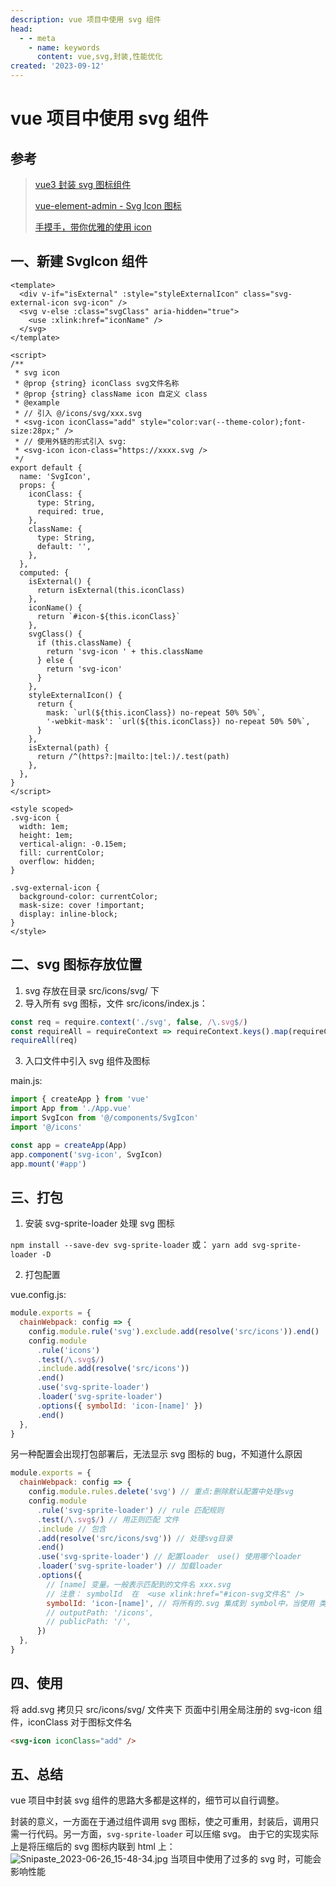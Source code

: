 ```yaml
---
description: vue 项目中使用 svg 组件
head:
  - - meta
    - name: keywords
      content: vue,svg,封装,性能优化
created: '2023-09-12'
---
```


# vue 项目中使用 svg 组件

## 参考

> [vue3 封装 svg 图标组件](https://juejin.cn/post/7213983712731906106)
>
> [vue-element-admin - Svg Icon 图标](https://panjiachen.github.io/vue-element-admin-site/zh/feature/component/svg-icon.html#%E4%BD%BF%E7%94%A8%E6%96%B9%E5%BC%8F)
>
> [手摸手，带你优雅的使用 icon](https://juejin.cn/post/6844903517564436493)

## 一、新建 SvgIcon 组件

```vue
<template>
  <div v-if="isExternal" :style="styleExternalIcon" class="svg-external-icon svg-icon" />
  <svg v-else :class="svgClass" aria-hidden="true">
    <use :xlink:href="iconName" />
  </svg>
</template>

<script>
/**
 * svg icon
 * @prop {string} iconClass svg文件名称
 * @prop {string} className icon 自定义 class
 * @example
 * // 引入 @/icons/svg/xxx.svg
 * <svg-icon iconClass="add" style="color:var(--theme-color);font-size:28px;" />
 * // 使用外链的形式引入 svg:
 * <svg-icon icon-class="https://xxxx.svg />
 */
export default {
  name: 'SvgIcon',
  props: {
    iconClass: {
      type: String,
      required: true,
    },
    className: {
      type: String,
      default: '',
    },
  },
  computed: {
    isExternal() {
      return isExternal(this.iconClass)
    },
    iconName() {
      return `#icon-${this.iconClass}`
    },
    svgClass() {
      if (this.className) {
        return 'svg-icon ' + this.className
      } else {
        return 'svg-icon'
      }
    },
    styleExternalIcon() {
      return {
        mask: `url(${this.iconClass}) no-repeat 50% 50%`,
        '-webkit-mask': `url(${this.iconClass}) no-repeat 50% 50%`,
      }
    },
    isExternal(path) {
      return /^(https?:|mailto:|tel:)/.test(path)
    },
  },
}
</script>

<style scoped>
.svg-icon {
  width: 1em;
  height: 1em;
  vertical-align: -0.15em;
  fill: currentColor;
  overflow: hidden;
}

.svg-external-icon {
  background-color: currentColor;
  mask-size: cover !important;
  display: inline-block;
}
</style>
```

## 二、svg 图标存放位置

1. svg 存放在目录 src/icons/svg/ 下
2. 导入所有 svg 图标，文件 src/icons/index.js：

```javascript
const req = require.context('./svg', false, /\.svg$/)
const requireAll = requireContext => requireContext.keys().map(requireContext)
requireAll(req)
```

3. 入口文件中引入 svg 组件及图标

main.js:

```javascript
import { createApp } from 'vue'
import App from './App.vue'
import SvgIcon from '@/components/SvgIcon'
import '@/icons'

const app = createApp(App)
app.component('svg-icon', SvgIcon)
app.mount('#app')
```

## 三、打包

1. 安装 svg-sprite-loader 处理 svg 图标

`npm install --save-dev svg-sprite-loader`
或：
`yarn add svg-sprite-loader -D`

2. 打包配置

vue.config.js:

```javascript
module.exports = {
  chainWebpack: config => {
    config.module.rule('svg').exclude.add(resolve('src/icons')).end()
    config.module
      .rule('icons')
      .test(/\.svg$/)
      .include.add(resolve('src/icons'))
      .end()
      .use('svg-sprite-loader')
      .loader('svg-sprite-loader')
      .options({ symbolId: 'icon-[name]' })
      .end()
  },
}
```

另一种配置会出现打包部署后，无法显示 svg 图标的 bug，不知道什么原因

```javascript
module.exports = {
  chainWebpack: config => {
    config.module.rules.delete('svg') // 重点:删除默认配置中处理svg
    config.module
      .rule('svg-sprite-loader') // rule 匹配规则
      .test(/\.svg$/) // 用正则匹配 文件
      .include // 包含
      .add(resolve('src/icons/svg')) // 处理svg目录
      .end()
      .use('svg-sprite-loader') // 配置loader  use() 使用哪个loader
      .loader('svg-sprite-loader') // 加载loader
      .options({
        // [name] 变量。一般表示匹配到的文件名 xxx.svg
        // 注意： symbolId  在  <use xlink:href="#icon-svg文件名" />
        symbolId: 'icon-[name]', // 将所有的.svg 集成到 symbol中，当使用 类名 icon-文件名
        // outputPath: '/icons',
        // publicPath: '/',
      })
  },
}
```

## 四、使用

将 add.svg 拷贝只 src/icons/svg/ 文件夹下
页面中引用全局注册的 svg-icon 组件，iconClass 对于图标文件名

```html
<svg-icon iconClass="add" />
```

## 五、总结

vue 项目中封装 svg 组件的思路大多都是这样的，细节可以自行调整。

封装的意义，一方面在于通过组件调用 svg 图标，使之可重用，封装后，调用只需一行代码。另一方面，`svg-sprite-loader` 可以压缩 svg。
由于它的实现实际上是将压缩后的 svg 图标内联到 html 上：
![Snipaste_2023-06-26_15-48-34.jpg](https://cdn.nlark.com/yuque/0/2023/jpeg/35185384/1687765813183-e3590b44-2544-4204-ba25-23018f6e42b1.jpeg#averageHue=%23fafdf8&clientId=u0e5c6024-88eb-4&from=ui&id=ue56da9a7&originHeight=368&originWidth=775&originalType=binary&ratio=1&rotation=0&showTitle=false&size=108029&status=done&style=none&taskId=uae974646-a2a6-4321-9398-1729e066b52&title=)
当项目中使用了过多的 svg 时，可能会影响性能
